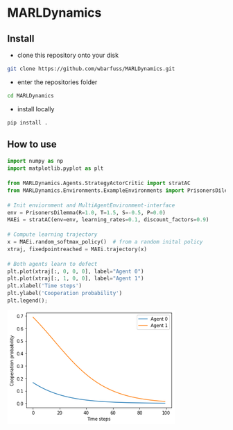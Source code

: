 MARLDynamics
================

<!-- WARNING: THIS FILE WAS AUTOGENERATED! DO NOT EDIT! -->

## Install

- clone this repository onto your disk

``` sh
git clone https://github.com/wbarfuss/MARLDynamics.git
```

- enter the repositories folder

``` sh
cd MARLDynamics
```

- install locally

``` sh
pip install .
```

## How to use

``` python
import numpy as np
import matplotlib.pyplot as plt

from MARLDynamics.Agents.StrategyActorCritic import stratAC
from MARLDynamics.Environments.ExampleEnvironments import PrisonersDilemma

# Init enviornment and MultiAgentEnvironment-interface
env = PrisonersDilemma(R=1.0, T=1.5, S=-0.5, P=0.0)
MAEi = stratAC(env=env, learning_rates=0.1, discount_factors=0.9)

# Compute learning trajectory 
x = MAEi.random_softmax_policy()  # from a random inital policy
xtraj, fixedpointreached = MAEi.trajectory(x)

# Both agents learn to defect
plt.plot(xtraj[:, 0, 0, 0], label="Agent 0")
plt.plot(xtraj[:, 1, 0, 0], label="Agent 1")
plt.xlabel('Time steps')
plt.ylabel('Cooperation probability')
plt.legend();
```

![](index_files/figure-commonmark/cell-2-output-1.png)
